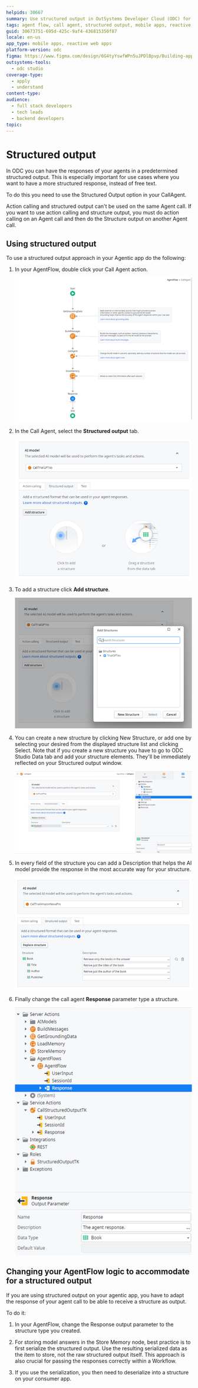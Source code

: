 ```yaml
---
helpids: 30667
summary: Use structured output in OutSystems Developer Cloud (ODC) for agent responses. This guide details steps to configure structured outputs in ODC Studio.
tags: agent flow, call agent, structured output, mobile apps, reactive web apps
guid: 30673751-695d-425c-9af4-436815350f87
locale: en-us
app_type: mobile apps, reactive web apps
platform-version: odc
figma: https://www.figma.com/design/6G4tyYswfWPn5uJPDlBpvp/Building-apps?m=auto&node-id=8123-94&t=x2fiMp2QKRLC8NpG-1
outsystems-tools:
  - odc studio
coverage-type:
  - apply
  - understand
content-type:
audience:
  - full stack developers
  - tech leads
  - backend developers
topic:
---
```

# Structured output

In ODC you can have the responses of your agents in a predetermined structured output. This is especially important for use cases where you want to have a more structured response, instead of free text.

To do this you need to use the Structured Output option in your CallAgent.

<div class="info" markdown="1">

Action calling and structured output can't be used on the same Agent call. If you want to use action calling and structure output, you must do action calling on an Agent call and then do the Structure output on another Agent call.

</div>

## Using structured output

To use a structured output approach in your Agentic app do the following:

1. In your AgentFlow, double click your Call Agent action.

    ![Screenshot showing the Call Agent action in the AgentFlow.](images/stuctured-output-agent-odcs.png "Call Agent Action in AgentFlow")

1. In the Call Agent, select the **Structured output** tab.

    ![Screenshot of the Call Agent with the Structured output tab selected.](images/structured-output-tab-odcs.png "Structured Output Tab")

1. To add a structure click **Add structure**.

    ![Screenshot showing the Add structure button in the Structured output tab.](images/structured-output-add-odcs.png "Add Structure Button")

1. You can create a new structure by clicking New Structure, or add one by selecting your desired from the displayed structure list and clicking Select. Note that if you create a new structure you have to go to ODC Studio Data tab and add your structure elements. They'll be immediately reflected on your Structured output window.

    ![Screenshot of the Add Structures window with a list of available structures.](images/structured-output-params-odcs.png "Add Structures Window")

1. In every field of the structure you can add a Description that helps the AI model provide the response in the most accurate way for your structure.

    ![Screenshot showing the Description field for a structure in the Structured output tab.](images/structured-output-desc-odcs.png "Structure Description Field")

1. Finally change the call agent **Response** parameter type a structure.

    ![Screenshot showing the Response parameter type set to a structure in the Call Agent.](images/structured-output-type-odcs.png "Response Parameter Type")

## Changing your AgentFlow logic to accommodate for a structured output

If you are using structured output on your agentic app, you have to adapt the response of your agent call to be able to receive a structure as output.

To do it:

1. In your AgentFlow, change the Response output parameter to the structure type you created.

1. For storing model answers in the Store Memory node, best practice is to first serialize the structured output. Use the resulting serialized data as the item to store, not the raw structured output itself. This approach is also crucial for passing the responses correctly within a Workflow.

1. If you use the serialization, you then need to deserialize into a structure on your consumer app.
